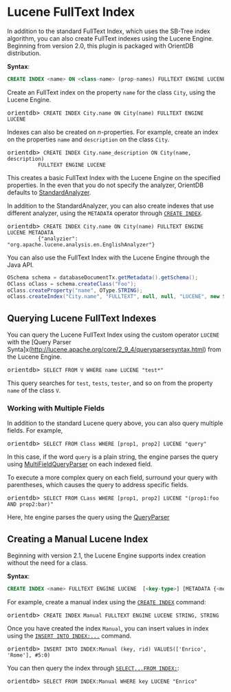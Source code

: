 # Lucene FullText Index

In addition to the standard FullText Index, which uses the SB-Tree index algorithm, you can also create FullText indexes using the Lucene Engine. Beginning from version 2.0, this plugin is packaged with OrientDB distribution.

**Syntax**:

```sql
CREATE INDEX <name> ON <class-name> (prop-names) FULLTEXT ENGINE LUCENE
```

Create an FullText index on the property `name` for the class `City`, using the Lucene Engine.

<pre>
orientdb> <code class="lang-sql userinput">CREATE INDEX City.name ON City(name) FULLTEXT ENGINE LUCENE</code>
</pre>

Indexes can also be created on *n*-properties.  For example, create an index on the properties `name` and `description` on the class `City`.

<pre>
orientdb> <code class="lang-sql userinput">CREATE INDEX City.name_description ON City(name, description)
          FULLTEXT ENGINE LUCENE</code>
</pre>

This creates a basic FullText Index with the Lucene Engine on the specified properties.  In the even that you do not specify the analyzer, OrientDB defaults to [StandardAnalyzer](http://lucene.apache.org/core/4_7_0/analyzers-common/org/apache/lucene/analysis/standard/StandardAnalyzer.html).

In addition to the StandardAnalyzer, you can also create indexes that use different analyzer, using the `METADATA` operator through [`CREATE INDEX`](SQL-Create-Index.md).

<pre>
orientdb> <code class="lang-sql userinput">CREATE INDEX City.name ON City(name) FULLTEXT ENGINE LUCENE METADATA
          {"analyzier": "org.apache.lucene.analysis.en.EnglishAnalyzer"}</code>
</pre>

You can also use the FullText Index with the Lucene Engine through the Java API.

```java
OSchema schema = databaseDocumentTx.getMetadata().getSchema();
OClass oClass = schema.createClass("Foo");
oClass.createProperty("name", OType.STRING);
oClass.createIndex("City.name", "FULLTEXT", null, null, "LUCENE", new String[] { "name"});
```

## Querying Lucene FullText Indexes

You can query the Lucene FullText Index using the custom operator `LUCENE` with the [Query Parser Synta]x(http://lucene.apache.org/core/2_9_4/queryparsersyntax.html) from the Lucene Engine.

<pre>
orientdb> <code class='lang-sql userinput'>SELECT FROM V WHERE name LUCENE "test*"</code>
</pre>

This query searches for `test`, `tests`, `tester`, and so on from the property `name` of the class `V`.

### Working with Multiple Fields

In addition to the standard Lucene query above, you can also query multiple fields.  For example,

<pre>
orientdb> <code class="lang-sql userinput">SELECT FROM Class WHERE [prop1, prop2] LUCENE "query"</code>
</pre>

In this case, if the word `query` is a plain string, the engine parses the query using [MultiFieldQueryParser](http://lucene.apache.org/core/4_7_0/queryparser/org/apache/lucene/queryparser/classic/MultiFieldQueryParser.html) on each indexed field.

To execute a more complex query on each field, surround your query with parentheses, which causes the query to address specific fields.

<pre>
orientdb> <code class="lang-sql userinput">SELECT FROM CLass WHERE [prop1, prop2] LUCENE "(prop1:foo AND prop2:bar)"</code>
</pre>

Here, hte engine parses the query using the [QueryParser](http://lucene.apache.org/core/4_7_0/queryparser/org/apache/lucene/queryparser/classic/QueryParser.html)

## Creating a Manual Lucene Index

Beginning with version 2.1, the Lucene Engine supports index creation without the need for a class.

**Syntax**:

```sql
CREATE INDEX <name> FULLTEXT ENGINE LUCENE  [<key-type>] [METADATA {<metadata>}]
```

For example, create a manual index using the [`CREATE INDEX`](SQL-Create-Index.md) command:

<pre>
orientdb> <code class="lang-sql userinput">CREATE INDEX Manual FULLTEXT ENGINE LUCENE STRING, STRING</code>
</pre>

Once you have created the index `Manual`, you can insert values in index using the [`INSERT INTO INDEX:...`](SQL-Insert.md) command.

<pre>
orientdb> <code class="lang-sql userinput">INSERT INTO INDEX:Manual (key, rid) VALUES(['Enrico', 'Rome'], #5:0)</code>
</pre>

You can then query the index through [`SELECT...FROM INDEX:`](SQL-Query.md):

<pre>
orientdb> <code class="lang-sql userinput">SELECT FROM INDEX:Manual WHERE key LUCENE "Enrico"</code>
</pre>

